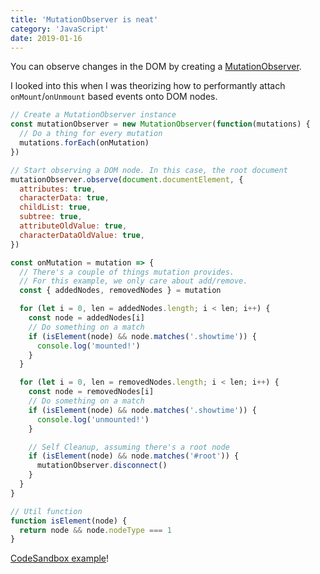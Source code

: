 ```yaml
---
title: 'MutationObserver is neat'
category: 'JavaScript'
date: 2019-01-16
---
```


You can observe changes in the DOM by creating a [MutationObserver](https://developer.mozilla.org/en-US/docs/Web/API/MutationObserver).

I looked into this when I was theorizing how to performantly attach `onMount`/`onUnmount` based events onto DOM nodes.

```js
// Create a MutationObserver instance
const mutationObserver = new MutationObserver(function(mutations) {
  // Do a thing for every mutation
  mutations.forEach(onMutation)
})

// Start observing a DOM node. In this case, the root document
mutationObserver.observe(document.documentElement, {
  attributes: true,
  characterData: true,
  childList: true,
  subtree: true,
  attributeOldValue: true,
  characterDataOldValue: true,
})

const onMutation = mutation => {
  // There's a couple of things mutation provides.
  // For this example, we only care about add/remove.
  const { addedNodes, removedNodes } = mutation

  for (let i = 0, len = addedNodes.length; i < len; i++) {
    const node = addedNodes[i]
    // Do something on a match
    if (isElement(node) && node.matches('.showtime')) {
      console.log('mounted!')
    }
  }

  for (let i = 0, len = removedNodes.length; i < len; i++) {
    const node = removedNodes[i]
    // Do something on a match
    if (isElement(node) && node.matches('.showtime')) {
      console.log('unmounted!')
    }

    // Self Cleanup, assuming there's a root node
    if (isElement(node) && node.matches('#root')) {
      mutationObserver.disconnect()
    }
  }
}

// Util function
function isElement(node) {
  return node && node.nodeType === 1
}
```

[CodeSandbox example](https://codesandbox.io/s/8zl24kpyq9)!
